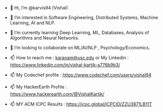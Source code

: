 - 👋 Hi, I’m @karvis94 (Vishal)
- 👀 I’m interested in Software Engineering, Distributed Systems, Machine Learning, AI and NLP.
- 🌱 I’m currently learning Deep Learning, ML, Databases, Analysis of Algorithms and Neural Networks.
- 💞️ I’m looking to collaborate on ML/AI/NLP , Psychology/Economics.
- 📫 How to reach me : karanam@usc.edu or My Linkedin : https://www.linkedin.com/in/vishal-kartik-a776b9b3/

- 📫 My Codechef profile : https://www.codechef.com/users/vishal94
- 📫 My HackerEarth Profile : https://www.hackerearth.com/@VishalKartik/
- 📫 MY ACM ICPC Results : https://icpc.global/ICPCID/ZZU3971LB11T

